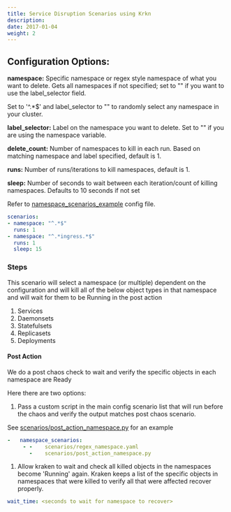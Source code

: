 ```yaml
---
title: Service Disruption Scenarios using Krkn
description: 
date: 2017-01-04
weight: 2
---
```

## Configuration Options:

**namespace:** Specific namespace or regex style namespace of what you want to delete. Gets all namespaces if not specified; set to "" if you want to use the label_selector field.

Set to '^.*$' and label_selector to "" to randomly select any namespace in your cluster.

**label_selector:** Label on the namespace you want to delete. Set to "" if you are using the namespace variable.

**delete_count:** Number of namespaces to kill in each run. Based on matching namespace and label specified, default is 1.

**runs:** Number of runs/iterations to kill namespaces, default is 1.

**sleep:** Number of seconds to wait between each iteration/count of killing namespaces. Defaults to 10 seconds if not set

Refer to [namespace_scenarios_example](https://github.com/krkn-chaos/krkn/blob/main/scenarios/regex_namespace.yaml) config file.

```yaml
scenarios:
- namespace: "^.*$"
  runs: 1
- namespace: "^.*ingress.*$"
  runs: 1
  sleep: 15
```


### Steps

This scenario will select a namespace (or multiple) dependent on the configuration and will kill all of the below object types in that namespace and will wait for them to be Running in the post action 
1. Services 
2. Daemonsets
3. Statefulsets
4. Replicasets
5. Deployments 


#### Post Action

We do a post chaos check to wait and verify the specific objects in each namespace are Ready

Here there are two options:

1. Pass a custom script in the main config scenario list that will run before the chaos and verify the output matches post chaos scenario.

See [scenarios/post_action_namespace.py](https://github.com/cloud-bulldozer/kraken/tree/master/scenarios/post_action_namespace.py) for an example

```yaml
-   namespace_scenarios:
     - -    scenarios/regex_namespace.yaml
       -    scenarios/post_action_namespace.py
```


1. Allow kraken to wait and check all killed objects in the namespaces become 'Running' again. Kraken keeps a list of the specific
objects in namespaces that were killed to verify all that were affected recover properly.

```yaml
wait_time: <seconds to wait for namespace to recover>
```